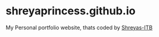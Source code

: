 # shreyaprincess.github.io
My Personal portfolio website, thats coded by [Shreyas-ITB](https://github.com/Shreyas-ITB)
